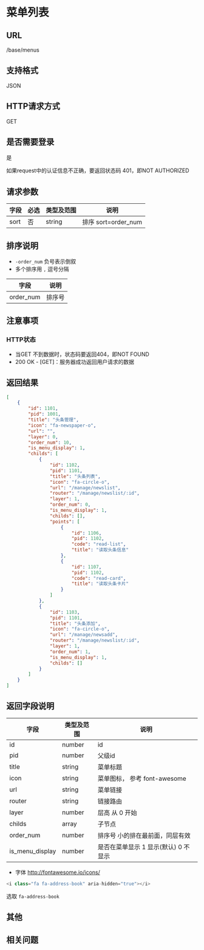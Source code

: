 # 菜单列表

## URL

/base/menus

## 支持格式

JSON

## HTTP请求方式

GET

## 是否需要登录

是

如果request中的认证信息不正确，要返回状态码 401，即NOT AUTHORIZED

## 请求参数

字段 | 必选 | 类型及范围 | 说明
----|------|----------|-------------
sort                  |   否   | string  | 排序 sort=order_num

## 排序说明

- `-order_num` 负号表示倒叙
- 多个排序用 `,` 逗号分隔

字段 | 说明
----|------
order_num     | 排序号

## 注意事项

### HTTP状态

- 当GET 不到数据时，状态码要返回404，即NOT FOUND
- 200 OK - [GET]：服务器成功返回用户请求的数据

## 返回结果

```json
[
    {
        "id": 1101,
        "pid": 1001,
        "title": "头条管理",
        "icon": "fa-newspaper-o",
        "url": "",
        "layer": 0,
        "order_num": 10,
        "is_menu_display": 1,
        "childs": [
            {
                "id": 1102,
                "pid": 1101,
                "title": "头条列表",
                "icon": "fa-circle-o",
                "url": "/manage/newslist",
                "router": "/manage/newslist/:id",
                "layer": 1,
                "order_num": 0,
                "is_menu_display": 1,
                "childs": [],
                "points": [
                    {
                        "id": 1106,
                        "pid": 1102,
                        "code": "read-list",
                        "title": "读取头条信息"
                    },
                    {
                        "id": 1107,
                        "pid": 1102,
                        "code": "read-card",
                        "title": "读取头条卡片"
                    }
                ]
            },
            {
                "id": 1103,
                "pid": 1101,
                "title": "头条添加",
                "icon": "fa-circle-o",
                "url": "/manage/newsadd",
                "router": "/manage/newslist/:id",
                "layer": 1,
                "order_num": 1,
                "is_menu_display": 1,
                "childs": []
            }
        ]
    }
]
```

## 返回字段说明

字段 | 类型及范围 | 说明
----|----------|-------------
id                      | number     | id
pid                     | number     | 父级id
title                   | string     | 菜单标题
icon                    | string     | 菜单图标， 参考 font-awesome
url                     | string     | 菜单链接
router                  | string    | 链接路由
layer                   | number     | 层高 从 0 开始
childs                  | array      | 子节点
order_num               | number     | 排序号 小的排在最前面，同层有效
is_menu_display         | number     | 是否在菜单显示 1 显示(默认) 0 不显示

- 字体 http://fontawesome.io/icons/

```js
<i class="fa fa-address-book" aria-hidden="true"></i>
```

选取 `fa-address-book`

## 其他

## 相关问题
